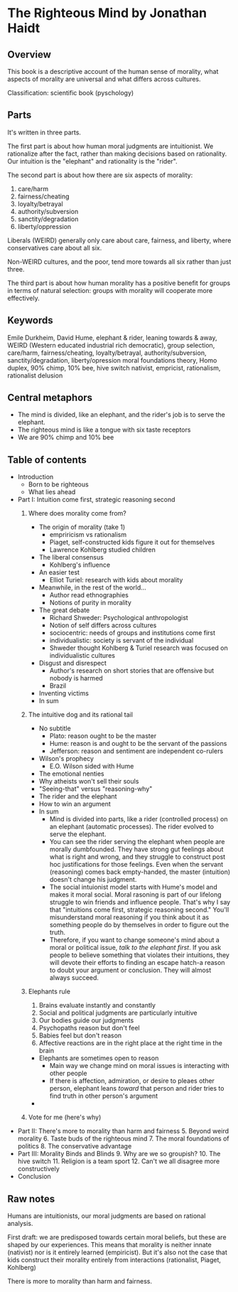 # The Righteous Mind by Jonathan Haidt

## Overview

This book is a descriptive account of the human sense of morality,
what aspects of morality are universal and what differs across cultures.

Classification: scientific book (pyschology)

## Parts

It's written in three parts.

The first part is about how human moral judgments are intuitionist. We
rationalize after the fact, rather than making decisions based on rationality.
Our intuition is the "elephant" and rationality is the "rider". 

The second part is about how there are six aspects of morality:

1. care/harm
1. fairness/cheating
1. loyalty/betrayal
1. authority/subversion
1. sanctity/degradation
1. liberty/oppression

Liberals (WEIRD) generally only care about care, fairness, and liberty, where
conservatives care about all six.

Non-WEIRD cultures, and the poor, tend more towards all six rather than just
three.

The third part is about how human morality has a positive benefit for groups in
terms of natural selection: groups with morality will cooperate more
effectively.

## Keywords

Emile Durkheim, David Hume,
elephant & rider, leaning towards & away,
WEIRD (Western educated industrial rich democratic),
group selection, care/harm, fairness/cheating,
loyalty/betrayal, authority/subversion, sanctity/degradation, liberty/opression
moral foundations theory, 
Homo duplex, 90% chimp, 10% bee, hive switch
nativist, empricist, rationalism,
rationalist delusion


## Central metaphors

* The mind is divided, like an elephant, and the rider's job is to serve the elephant.
* The righteous mind is like a tongue with six taste receptors
* We are 90% chimp and 10% bee

## Table of contents

* Introduction
    - Born to be righteous
    - What lies ahead
* Part I: Intuition come first, strategic reasoning second
    1. Where does morality come from?
        - The origin of morality (take 1)
            * empriricism vs rationalism
            * Piaget, self-constructed kids figure it out for themselves
            * Lawrence Kohlberg studied children
        - The liberal consensus
            * Kohlberg's influence
        - An easier test
            * Elliot Turiel: research with kids about morality
        - Meanwhile, in the rest of the world...
            * Author read ethnographies
            * Notions of purity in morality
       - The great debate 
            * Richard Shweder: Psychological anthropologist
            * Notion of self differs across cultures
            * sociocentric: needs of groups and institutions come first
            * individualistic: society is servant of the individual
            * Shweder thought Kohlberg & Turiel research was focused on
              individualistic cultures
        - Disgust and disrespect
            * Author's research on short stories that are offensive but nobody
              is harmed
            * Brazil
        - Inventing victims
        - In sum
    2. The intuitive dog and its rational tail
        - No subtitle
            * Plato: reason ought to be the master
            * Hume: reason is and ought to be the servant of the passions
            * Jefferson: reason and sentiment are independent co-rulers
        - Wilson's prophecy
            * E.O. Wilson sided with Hume
        - The emotional nenties
        - Why atheists won't sell their souls
        - "Seeing-that" versus "reasoning-why"
        - The rider and the elephant
        - How to win an argument
        - In sum
            * Mind is divided into parts, like a rider (controlled process) on
              an elephant (automatic processes). The rider evolved to serve the
              elephant.
            * You can see the rider serving the elephant when people are
              morally dumbfounded. They have strong gut feelings about what is
              right and wrong, and they struggle to construct post hoc
              justifications for those feelings. Even when the servant
              (reasoning) comes back empty-handed, the master (intuition)
              doesn't change his judgment.
            * The social intuionist model starts with Hume's model and makes
              it moral social. Moral rasoning is part of our lifelong struggle
              to win friends and influence people. That's why I say that
              "intuitions come first, strategic reasoning second." You'll
              misunderstand moral reasoning if you think about it as something
              people do by themselves in order to figure out the truth.
            * Therefore, if you want to change someone's mind about a moral or
              political issue, *talk to the elephant first*. If you ask people
              to believe something that violates their intuitions, they will
              devote their efforts to finding an escape hatch-a reason to doubt
              your argument or conclusion. They will almost always succeed.
    3. Elephants rule
        1. Brains evaluate instantly and constantly
        2. Social and political judgments are particularly intuitive
        3. Our bodies guide our judgments
        4. Psychopaths reason but don't feel
        5. Babies feel but don't reason
        6. Affective reactions are in the right place at the right time in the
           brain
        * Elephants are sometimes open to reason
            - Main way we change mind on moral issues is interacting with other people
            - If there is affection, admiration, or desire to pleaes other
              person, elephant leans *toward* that person and rider tries to
              find truth in other person's argument
        * 


    4. Vote for me (here's why)
* Part II: There's more to morality than harm and fairness
    5. Beyond weird morality
    6. Taste buds of the righteous mind
    7. The moral foundations of politics
    8. The conservative advantage
* Part III: Morality Binds and Blinds
    9. Why are we so groupish?
    10. The hive switch
    11. Religion is a team sport
    12. Can't we all disagree more constructively
* Conclusion

## Raw notes

Humans are intuitionists, our moral judgments are based on rational analysis.

First draft: we are predisposed towards certain moral beliefs, but these are
shaped by our experiences. This means that morality is neither innate
(nativist) nor is it entirely learned (empiricist). But it's also not the case
that kids construct their morality entirely from interactions (rationalist,
Piaget, Kohlberg)

There is more to morality than harm and fairness.
